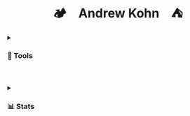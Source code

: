 <h1 align="center">
  🏕️&nbsp;&nbsp;&nbsp;&nbsp;Andrew Kohn&nbsp;&nbsp;&nbsp;&nbsp;⛺
</h1>

<details>
  <summary><h3>🧰 Tools</h3></summary>
  <br />
  <dl>
    <dd>
      &nbsp;&nbsp;
      <code
        ><img
          height="36px"
          src="https://cdn.jsdelivr.net/gh/devicons/devicon/icons/html5/html5-original.svg"
          alt="html5 icon"
          title="HTML5"
      /></code>
      &nbsp;
      <code
        ><img
          height="36px"
          src="https://cdn.jsdelivr.net/gh/devicons/devicon/icons/css3/css3-original.svg"
          alt="css3 icon"
          title="CSS3"
      /></code>
      &nbsp;
      <code
        ><img
          height="36px"
          src="https://cdn.jsdelivr.net/gh/devicons/devicon/icons/javascript/javascript-original.svg"
          alt="javascript icon"
          title="JavaScript"
      /></code>
      &nbsp;
      <code
        ><img
          height="36px"
          src="https://cdn.jsdelivr.net/gh/devicons/devicon/icons/c/c-original.svg"
          alt="c icon"
          title="C"
      /></code>
      &nbsp;
      <code
        ><img
          height="36px"
          src="https://cdn.jsdelivr.net/gh/devicons/devicon/icons/mysql/mysql-original.svg"
          alt="mysql icon"
          title="MySQL"
      /></code>
      &nbsp;
      <code
        ><img
          height="36px"
          src="https://cdn.jsdelivr.net/gh/devicons/devicon/icons/typescript/typescript-original.svg"
          alt="typescript icon"
          title="TypeScript"
      /></code>
      <br /><br />
      &nbsp;&nbsp;
      <code
        ><img
          height="36px"
          src="https://cdn.jsdelivr.net/gh/devicons/devicon/icons/react/react-original.svg"
          alt="react icon"
          title="React"
      /></code>
      &nbsp;
      <code
        ><img
          height="36px"
          src="https://cdn.jsdelivr.net/gh/devicons/devicon/icons/java/java-original.svg"
          alt="java icon"
          title="Java"
      /></code>
      &nbsp;
      <code
        ><img
          height="36px"
          src="https://cdn.jsdelivr.net/npm/simple-icons@3.12.2/icons/kotlin.svg"
          alt="kotlin icon"
          title="Kotlin"
      /></code>
      &nbsp;
      <code
        ><img
          height="36px"
          src="https://cdn.jsdelivr.net/gh/devicons/devicon/icons/git/git-original.svg"
          alt="git icon"
          title="Git"
      /></code>
      &nbsp;
      <code
        ><img
          height="36px"
          src="https://cdn.jsdelivr.net/gh/devicons/devicon/icons/sass/sass-original.svg"
          alt="sass icon"
          title="Sass"
      /></code>
      &nbsp;
      <code
        ><img
          height="36px"
          src="https://cdn.jsdelivr.net/gh/devicons/devicon/icons/nodejs/nodejs-original.svg"
          alt="node.js icon"
          title="Node.js"
      /></code>
      <br /><br />
      &nbsp;&nbsp;
      <code
        ><img
          height="36px"
          src="https://cdn.jsdelivr.net/npm/simple-icons@3.12.2/icons/redux.svg"
          alt="redux icon"
          title="Redux"
      /></code>
      &nbsp;
      <code
        ><img
          height="36px"
          src="https://cdn.jsdelivr.net/gh/devicons/devicon/icons/python/python-original.svg"
          alt="python icon"
          title="Python"
      /></code>
      &nbsp;
      <code
        ><img
          height="36px"
          src="https://cdn.jsdelivr.net/npm/simple-icons@3.12.2/icons/mongodb.svg"
          alt="mongo.db icon"
          title="MongoDB"
      /></code>
      &nbsp;
      <code
        ><img
          height="36px"
          src="https://cdn.jsdelivr.net/gh/devicons/devicon/icons/tailwindcss/tailwindcss-plain.svg"
          alt="tailwind icon"
          title="Tailwind CSS"
      /></code>
      &nbsp;
      <code
        ><img
          height="36px"
          src="https://cdn.jsdelivr.net/gh/devicons/devicon/icons/jest/jest-plain.svg"
          alt="jest icon"
          title="Jest"
      /></code>
      &nbsp;
      <code
        ><img
          height="36px"
          src="https://cdn.jsdelivr.net/npm/simple-icons@3.12.2/icons/spring.svg"
          alt="spring icon"
          title="Java Spring"
      /></code>
      <br /><br />
      &nbsp;&nbsp;
      <code
        ><img
          height="36px"
          src="https://cdn.jsdelivr.net/gh/devicons/devicon/icons/docker/docker-original.svg"
          alt="docker icon"
          title="Docker"
      /></code>
      &nbsp;
      <code
        ><img
          height="36px"
          src="https://cdn.jsdelivr.net/npm/simple-icons@3.12.2/icons/graphql.svg"
          alt="graphql icon"
          title="GraphQL"
      /></code>
      &nbsp;
      <code
        ><img
          height="36px"
          src="https://cdn.jsdelivr.net/npm/simple-icons@3.12.2/icons/amazonaws.svg"
          alt="amazonaws icon"
          title="Amazon AWS"
      /></code>
      &nbsp;
      <code
        ><img
          height="36px"
          src="https://cdn.jsdelivr.net/npm/simple-icons@3.12.2/icons/microsoftazure.svg"
          alt="azure icon"
          title="Microsoft Azure"
      /></code>
    </dd>
  </dl>
  <br />
</details>

#

<details>
  <summary><h3>📊 Stats</h3></summary>
  <br />
  <div align="center">
    <img
      src="https://github-readme-streak-stats.herokuapp.com/?user=andrewkohn&theme=tokyonight&hide_border=false"
    />
  </div>
</details>
